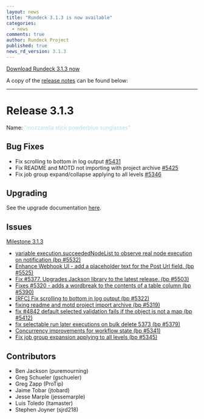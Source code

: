 ```yaml
---
layout: news
title: "Rundeck 3.1.3 is now available"
categories:
  - news
comments: true
author: Rundeck Project
published: true
news_rd_version: 3.1.3
---
```



[Download Rundeck 3.1.3 now](https://www.rundeck.com/download-page)


A copy of the [release notes](https://docs.rundeck.com/3.1.3/history/3_1_x/version-3.1.3.html) can be found below:

--------------------

# Release 3.1.3

Name: <span style="color: powderblue"><span class="glyphicon glyphicon-sunglasses"></span> "mozzarella stick powderblue sunglasses"</span>

## Bug Fixes

* Fix scrolling to bottom in log output [#5431](https://github.com/rundeck/rundeck/pull/5431)
* Fix README and MOTD not importing with project archive [#5425](https://github.com/rundeck/rundeck/pull/5425)
* Fix job group expand/collapse applying to all levels [#5346](https://github.com/rundeck/rundeck/pull/5346)

## Upgrading
See the upgrade documentation [here](https://docs.rundeck.com/3.1.0-rc2/upgrading/upgrade-to-rundeck-3.1.html).

## Issues

[Milestone 3.1.3](https://github.com/rundeck/rundeck/milestone/127)

* [variable execution.succeededNodeList to observe real node execution on notification (bp #5532)](https://github.com/rundeck/rundeck/pull/5537)
* [Enhance Webhook UI - add a placeholder text for the Post Url field. (bp #5525)](https://github.com/rundeck/rundeck/pull/5528)
* [Fix #5377. Upgrades Jackson library to the latest release. (bp #5503)](https://github.com/rundeck/rundeck/pull/5511)
* [Fixes #5320 - adds a wordbreak to the contents of a table column (bp #5390)](https://github.com/rundeck/rundeck/pull/5438)
* [\[RFC\] Fix scrolling to bottom in log output (bp #5322)](https://github.com/rundeck/rundeck/pull/5431)
* [fixing readme and motd project import archive (bp #5319)](https://github.com/rundeck/rundeck/pull/5425)
* [fix #4842 default selected validation fails if the object is not a map (bp #5412)](https://github.com/rundeck/rundeck/pull/5422)
* [fix selectable run later executions on bulk delete 5373 (bp #5379)](https://github.com/rundeck/rundeck/pull/5410)
* [Concurrency improvements for workflow state (bp #5341)](https://github.com/rundeck/rundeck/pull/5364)
* [Fix job group expansion applying to all levels (bp #5345)](https://github.com/rundeck/rundeck/pull/5346)

## Contributors

* Ben Jackson (puremourning)
* Greg Schueler (gschueler)
* Greg Zapp (ProTip)
* Jaime Tobar (jtobard)
* Jesse Marple (jessemarple)
* Luis Toledo (ltamaster)
* Stephen Joyner (sjrd218)
